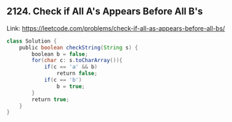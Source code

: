 ## 2124. Check if All A's Appears Before All B's
Link: https://leetcode.com/problems/check-if-all-as-appears-before-all-bs/

```java
class Solution {
    public boolean checkString(String s) {
        boolean b = false;
        for(char c: s.toCharArray()){
            if(c == 'a' && b)
                return false;
            if(c == 'b')
                b = true;
        }
        return true;
    }
}
```
